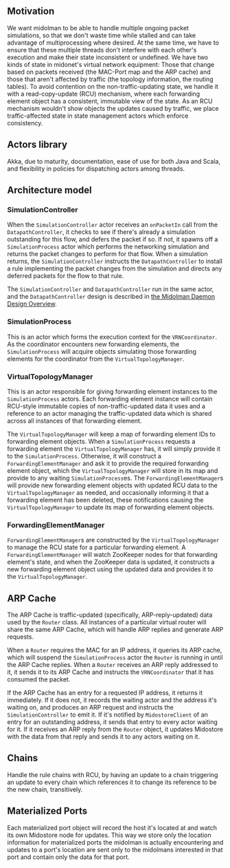 ## Motivation

We want midolman to be able to handle multiple ongoing packet simulations,
so that we don't waste time while stalled and can take advantage of
multiprocessing where desired.  At the same time, we have to ensure that
these multiple threads don't interfere with each other's execution and
make their state inconsistent or undefined.  We have two kinds of state
in midonet's virtual network equipment:  Those that change based on
packets received (the MAC-Port map and the ARP cache) and those that
aren't affected by traffic (the topology information, the routing
tables).  To avoid contention on the non-traffic-updating state, we
handle it with a read-copy-update (RCU) mechanism, where each forwarding
element object has a consistent, immutable view of the state.  As an
RCU mechanism wouldn't show objects the updates caused by traffic, we
place traffic-affected state in state management actors which enforce
consistency.

## Actors library

Akka, due to maturity, documentation, ease of use for both Java and Scala,
and flexibility in policies for dispatching actors among threads.

## Architecture model

### SimulationController

When the `SimulationController` actor receives an `onPacketIn` call
from the `DatapathController`, it checks to see if there's already
a simulation outstanding for this flow, and defers the packet if so.
If not, it spawns off a `SimulationProcess` actor which performs the
networking simulation and returns the packet changes to perform for
that flow.  When a simulation returns, the `SimulationController`
instructs the `DatapathController` to install a rule implementing the
packet changes from the simulation and directs any deferred packets for
the flow to that rule.

The `SimulationController` and `DatapathController` run in the same actor,
and the `DatapathController` design is described in [the Midolman Daemon
Design Overview](design-overview.md).

### SimulationProcess

This is an actor which forms the execution context for the `VRNCoordinator`.
As the coordinator encounters new forwarding elements, the `SimulationProcess`
will acquire objects simulating those forwarding elements for the
coordinator from the `VirtualTopologyManager`.

### VirtualTopologyManager

This is an actor responsible for giving forwarding element instances to
the `SimulationProcess` actors.  Each forwarding element instance will
contain RCU-style immutable copies of non-traffic-updated data it uses
and a reference to an actor managing the traffic-updated data which is
shared across all instances of that forwarding element.

The `VirtualTopologyManager` will keep a map of forwarding element IDs to
forwarding element objects.  When a `SimulationProcess` requests a forwarding
element the `VirtualTopologyManager` has, it will simply provide it to the
`SimulationProcess`.  Otherwise, it will construct a `ForwardingElementManager`
and ask it to provide the required forwarding element object, which the
`VirtualTopologyManager` will store in its map and provide to any waiting
`SimulationProcess`es.  The `ForwardingElementManager`s will provide new
forwarding element objects with updated RCU data to the
`VirtualTopologyManager` as needed, and occasionally informing it that a
forwarding element has been deleted, these notifications causing the
`VirtualTopologyManager` to update its map of forwarding element objects.

### ForwardingElementManager

`ForwardingElementManager`s are constructed by the `VirtualTopologyManager` to
manage the RCU state for a particular forwarding element.  A
`ForwardingElementManager` will watch ZooKeeper nodes for that forwarding
element's state, and when the ZooKeeper data is updated, it constructs a
new forwarding element object using the updated data and provides it to
the `VirtualTopologyManager`.


## ARP Cache

The ARP Cache is traffic-updated (specifically, ARP-reply-updated) data
used by the `Router` class.  All instances of a particular virtual router will
share the same ARP Cache, which will handle ARP replies and generate ARP
requests.

When a `Router` requires the MAC for an IP address, it queries its ARP cache,
which will suspend the `SimulationProcess` actor the `Router` is running in
until the ARP Cache replies.  When a `Router` receives an ARP reply addressed
to it, it sends it to its ARP Cache and instructs the `VRNCoordinator` that
it has consumed the packet.

If the ARP Cache has an entry for a requested IP address, it returns it
immediately.  If it does not, it records the waiting actor and the address
it's waiting on, and produces an ARP request and instructs the
`SimulationController` to emit it.  If it's notified by `MidostoreClient`
of an entry for an outstanding address, it sends that entry to every
actor waiting for it.  If it receives an ARP reply from the `Router`
object, it updates Midostore with the data from that reply and sends it
to any actors waiting on it.

## Chains

Handle the rule chains with RCU, by having an update to a chain triggering
an update to every chain which references it to change its reference to be
the new chain, transitively.

## Materialized Ports

Each materialized port object will record the host it's located at and
watch its own Midostore node for updates.  This way we store only the
location information for materialized ports the midolman is actually
encountering and updates to a port's location are sent only to the
midolmans interested in that port and contain only the data for that port.

